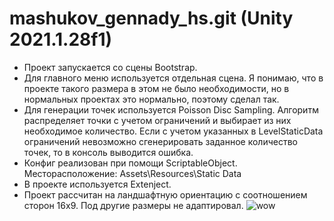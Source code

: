 # mashukov_gennady_hs.git (Unity 2021.1.28f1)
- Проект запускается со сцены Bootstrap.
- Для главного меню используется отдельная сцена. Я понимаю, что в проекте такого размера в этом не было необходимости, но в нормальных проектах это нормально, поэтому сделал так.
- Для генерации точек используется Poisson Disc Sampling. Алгоритм распределяет точки с учетом ограничений и выбирает из них необходимое количество. Если с учетом указанных в LevelStaticData ограничений невозможно сгенерировать заданное количество точек, то в консоль выводится ошибка.
- Конфиг реализован при помощи ScriptableObject. Месторасположение: Assets\Resources\Static Data
- В проекте используется Extenject.
- Проект рассчитан на ландшафтную ориентацию с соотношением сторон 16x9. Под другие размеры не адаптировал.
![wow](demo.gif)
